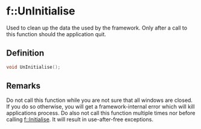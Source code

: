 # f::UnInitialise
Used to clean up the data the used by the framework. Only after a call to this function should the application quit.

## Definition
```C++
void UnInitialise();
```

## Remarks
Do not call this function while you are not sure that all windows are closed. If you do so otherwise, you will get a 
framework-internal error which will kill applications process. Do also not call this function multiple times nor 
before calling [f::Initialise](Initialise_func). It will result in use-after-free exceptions.